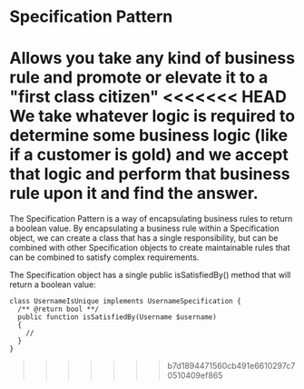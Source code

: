 # Specification Pattern

Allows you take any kind of business rule and promote or elevate it to a "first class citizen"
<<<<<<< HEAD
We take whatever logic is required to determine some business logic (like if a customer is gold) and we accept that logic
and perform that business rule upon it and find the answer.
=======

The Specification Pattern is a way of encapsulating business rules to return a boolean value. By encapsulating a business rule within a Specification object, we can create a class that has a single responsibility, but can be combined with other Specification objects to create maintainable rules that can be combined to satisfy complex requirements.

The Specification object has a single public isSatisfiedBy() method that will return a boolean value:
```
class UsernameIsUnique implements UsernameSpecification {
  /** @return bool **/
  public function isSatisfiedBy(Username $username)
  {
    //
  }
}
```
>>>>>>> b7d1894471560cb491e6610297c70510409ef865
